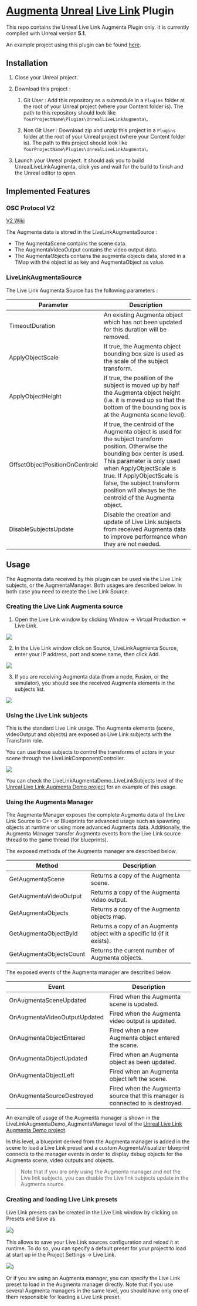 # [Augmenta](https://www.augmenta-tech.com) [Unreal](https://www.unrealengine.com) [Live Link](https://docs.unrealengine.com/5.0/en-US/live-link-in-unreal-engine/) Plugin

This repo contains the Unreal Live Link Augmenta Plugin only. It is currently compiled with Unreal version **5.1**.

An example project using this plugin can be found [here](https://github.com/Augmenta-tech/UnrealLiveLinkAugmenta-Demo).

## Installation

1. Close your Unreal project.

2. Download this project :
    1. Git User : Add this repository as a submodule in a `Plugins` folder at the root of your Unreal project (where your Content folder is). The path to this repository should look like `YourProjectName\Plugins\UnrealLiveLinkAugmenta\`.

    2. Non Git User : Download zip and unzip this project in a `Plugins` folder at the root of your Unreal project (where your Content folder is). The path to this project should look like `YourProjectName\Plugins\UnrealLiveLinkAugmenta\`.

3. Launch your Unreal project. It should ask you to build UnrealLiveLinkAugmenta, click yes and wait for the build to finish and the Unreal editor to open.

## Implemented Features

### OSC Protocol V2
[V2 Wiki](https://github.com/Augmenta-tech/Augmenta/wiki/Data)

The Augmenta data is stored in the LiveLinkAugmentaSource :
- The AugmentaScene contains the scene data.
- The AugmentaVideoOutput contains the video output data.
- The AugmentaObjects contains the augmenta objects data, stored in a TMap with the object id as key and AugmentaObject as value. 

### LiveLinkAugmentaSource

The Live Link Augmenta Source has the following parameters :

| Parameter | Description |
| --- | --- |
| TimeoutDuration | An existing Augmenta object which has not been updated for this duration will be removed. |
| ApplyObjectScale | If true, the Augmenta object bounding box size is used as the scale of the subject transform. |
| ApplyObjectHeight | If true, the position of the subject is moved up by half the Augmenta object height (i.e. it is moved up so that the bottom of the bounding box is at the Augmenta scene level). |
| OffsetObjectPositionOnCentroid | If true, the centroid of the Augmenta object is used for the subject transform position. Otherwise the bounding box center is used. This parameter is only used when ApplyObjectScale is true. If ApplyObjectScale is false, the subject transform position will always be the centroid of the Augmenta object. |
| DisableSubjectsUpdate | Disable the creation and update of Live Link subjects from received Augmenta data to improve performance when they are not needed. |

## Usage

The Augmenta data received by this plugin can be used via the Live Link subjects, or the AugmentaManager. Both usages are described below. In both case you need to create the Live Link Source.

### Creating the Live Link Augmenta source

1. Open the Live Link window by clicking Window -> Virtual Production -> Live Link.

![](https://github.com/Augmenta-tech/UnrealLiveLinkAugmenta-Demo/blob/marketplace-demo/Resources/Documentation/Images/LiveLinkSourceCreation_1.jpg)

2. In the Live Link window click on Source, LiveLinkAugmenta Source, enter your IP address, port and scene name, then click Add.

![](https://github.com/Augmenta-tech/UnrealLiveLinkAugmenta-Demo/blob/marketplace-demo/Resources/Documentation/Images/LiveLinkSourceCreation_2.jpg)

3. If you are receiving Augmenta data (from a node, Fusion, or the simulator), you should see the received Augmenta elements in the subjects list.

![](https://github.com/Augmenta-tech/UnrealLiveLinkAugmenta-Demo/blob/marketplace-demo/Resources/Documentation/Images/LiveLinkSourceCreation_3.jpg)


### Using the Live Link subjects

This is the standard Live Link usage. The Augmenta elements (scene, videoOutput and objects) are exposed as Live Link subjects with the Transform role.

You can use those subjects to control the transforms of actors in your scene through the LiveLinkComponentController.

![](https://github.com/Augmenta-tech/UnrealLiveLinkAugmenta-Demo/blob/marketplace-demo/Resources/Documentation/Images/LiveLinkComponentController.jpg)

You can check the LiveLinkAugmentaDemo_LiveLinkSubjects level of the [Unreal Live Link Augmenta Demo project](https://github.com/Augmenta-tech/UnrealLiveLinkAugmenta-Demo) for an example of this usage.


### Using the Augmenta Manager

The Augmenta Manager exposes the complete Augmenta data of the Live Link Source to C++ or Blueprints for advanced usage such as spawning objects at runtime or using more advanced Augmenta data. Additionally, the Augmenta Manager transfer Augmenta events from the Live Link source thread to the game thread (for blueprints).

The exposed methods of the Augmenta manager are described below.

| Method | Description |
| --- | --- |
| GetAugmentaScene | Returns a copy of the Augmenta scene. |
| GetAugmentaVideoOutput | Returns a copy of the Augmenta video output. |
| GetAugmentaObjects | Returns a copy of the Augmenta objects map. |
| GetAugmentaObjectById | Returns a copy of an Augmenta object with a specific Id (if it exists). |
| GetAugmentaObjectsCount | Returns the current number of Augmenta objects. |

The exposed events of the Augmenta manager are described below.

| Event | Description |
| --- | --- |
| OnAugmentaSceneUpdated | Fired when the Augmenta scene is updated. |
| OnAugmentaVideoOutputUpdated | Fired when the Augmenta video output is updated. |
| OnAugmentaObjectEntered | Fired when a new Augmenta object entered the scene. |
| OnAugmentaObjectUpdated | Fired when an Augmenta object as been updated. |
| OnAugmentaObjectLeft | Fired when an Augmenta object left the scene. |
| OnAugmentaSourceDestroyed | Fired when the Augmenta source that this manager is connected to is destroyed. |

An example of usage of the Augmenta manager is shown in the LiveLinkAugmentaDemo_AugmentaManager level of the [Unreal Live Link Augmenta Demo project](https://github.com/Augmenta-tech/UnrealLiveLinkAugmenta-Demo).

In this level, a blueprint derived from the Augmenta manager is added in the scene to load a Live Link preset and a custom AugmentaVisualizer blueprint connects to the manager events in order to display debug objects for the Augmenta scene, video outputs and objects.

>Note that if you are only using the Augmenta manager and not the Live link subjects, you can disable the Live link subjects update in the Augmenta source.

### Creating and loading Live Link presets

Live Link presets can be created in the Live Link window by clicking on Presets and Save as. 

![](https://github.com/Augmenta-tech/UnrealLiveLinkAugmenta-Demo/blob/marketplace-demo/Resources/Documentation/Images/LiveLinkPresetCreation.jpg))

This allows to save your Live Link sources configuration and reload it at runtime. To do so, you can specify a default preset for your project to load at start up in the Project Settings -> Live Link.

![](https://github.com/Augmenta-tech/UnrealLiveLinkAugmenta-Demo/blob/marketplace-demo/Resources/Documentation/Images/LiveLinkProjectSettings.jpg))

Or if you are using an Augmenta manager, you can specify the Live Link preset to load in the Augmenta manager directly. Note that if you use several Augmenta managers in the same level, you should have only one of them responsible for loading a Live Link preset. 


